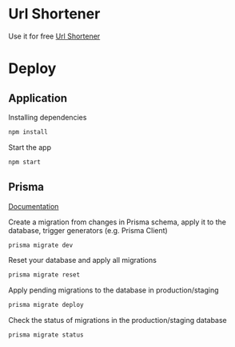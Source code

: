 # Url Shortener

Use it for free [Url Shortener](http://ushort.jpaddeo.xyz/)

# Deploy

## Application

Installing dependencies

```bash
npm install
```

Start the app

```bash
npm start
```

## Prisma

[Documentation](https://www.prisma.io/docs/guides/database/developing-with-prisma-migrate)

Create a migration from changes in Prisma schema, apply it to the database, trigger generators (e.g. Prisma Client)

```bash
prisma migrate dev
```

Reset your database and apply all migrations

```bash
prisma migrate reset
```

Apply pending migrations to the database in production/staging

```bash
prisma migrate deploy
```

Check the status of migrations in the production/staging database

```bash
prisma migrate status
```
